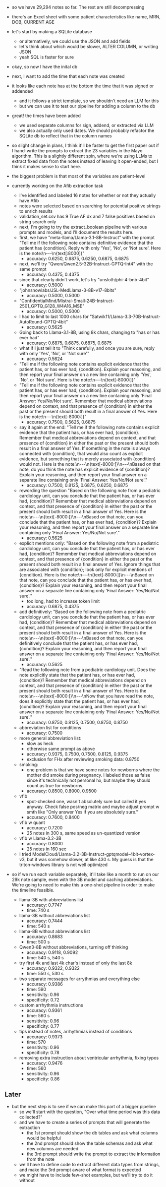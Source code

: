 - so we have 29,294 notes so far. The rest are still decompressing
- there's an Excel sheet with some patient characteristics like name, MRN, DOB, CURRENT AGE
- let's start by making a SQLite database
    - or alternatively, we could use the JSON and add fields
    - let's think about which would be slower, ALTER COLUMN, or writing JSON
    - yeah SQL is faster for sure
- okay, so now I have the inital db
- next, I want to add the time that each note was created
- it looks like each note has at the bottom the time that it was signed or addended
    - and it follows a strict template, so we shouldn't need an LLM for this
    - but we can use it to test our pipeline for adding a column to the db
- great! the times have been added
    - we used separate columns for sign, addend, or extracted via LLM
    - we also actually only used dates. We should probably refactor the SQLite db to reflect that in the column names
- so slight change in plans, I think it'll be faster to get the first paper out if I hand-write the prompts to extract the 23 variables in the Mayo algorithm. This is a slightly different spin, where we're using LLMs to extract fixed data from the notes instead of leaving it open-ended, but I think it makes sense to start here.
- the biggest problem is that most of the variables are patient-level

- currently working on the Afib extraction task
    - I've identified and labeled 16 notes for whether or not they actually have Afib
    - notes were selected based on searching for potential positive strings to enrich results
    - validation_set.csv has 9 True AF dx and 7 false positives based on string search only
    - next, I'm going to try the extract_boolean pipeline with various prompts and models, and I'll document the results here.
    - first, we have "meta-llama/Llama-3.1-8B-Instruct" with the prompt "Tell me if the following note contains definitive evidence that the patient has {condition}. Reply with only 'Yes', 'No', or 'Not sure'. Here is the note:\n---\n{text[:8000]}"
        - accuracy: 0.6250, 0.6875, 0.6250, 0.6875, 0.6875
    - next, we'll try "Qwen/Qwen2.5-32B-Instruct-GPTQ-Int4" with the same prompt
        - accuracy: 0.4375, 0.4375
    - since that clearly didn't work, let's try "unsloth/phi-4-bnb-4bit"
        - accuracy: 0.5000
    - "johnsnowlabs/JSL-MedLlama-3-8B-v17-8bits"
        - accuracy: 0.5000, 0.5000
    - "ConfidentialMind/Mistral-Small-24B-Instruct-2501_GPTQ_G128_W4A16_MSE"
        - accuracy: 0.5000, 0.5000
    - I had to limit to last 1000 chars for "Satwik11/Llama-3.3-70B-Instruct-AutoRound-GPTQ-4bit"
        - accuracy: 0.5625
    - Going back to Llama-3.1-8B, using 8k chars, changing to "has or has ever had"
        - accuracy: 0.6875, 0.6875, 0.6875, 0.6875
    - what if I just tell it to "Think carefully, and once you are sure, reply with only 'Yes', 'No', or 'Not sure'"
        - accuracy: 0.5624
    - "Tell me if the following note contains explicit evidence that the patient has, or has ever had, {condition}. Explain your reasoning, and then report your final answer on a new line containing only 'Yes', 'No', or 'Not sure'. Here is the note:\n---\n{text[-8000:]}"
    - "Tell me if the following note contains explicit evidence that the patient has, or has ever had, {condition}. Explain your reasoning, and then report your final answer on a new line containing only 'Final Answer: Yes/No/Not sure'. Remember that medical abbreviations depend on context, and that presence of {condition} in either the past or the present should both result in a final answer of Yes. Here is the note:\n---\n{text[-8000:]}"
        - accuracy: 0.7500, 0.5625, 0.6875
    - say it again at the end: "Tell me if the following note contains explicit evidence that the patient has, or has ever had, {condition}. Remember that medical abbreviations depend on context, and that presence of {condition} in either the past or the present should both result in a final answer of Yes. If something in the note is always connected with {condition}, that would also count as explicit evidence, but something that is merely associated with {condition} would not. Here is the note:\n---\n{text[-8000:]}\n---\nBased on that note, do you think the note has explicit evidence of {condition}? Explain your reasoning, and then report your final answer on a separate line containing only 'Final Answer: Yes/No/Not sure'."
        - accuracy: 0.7500, 0.8125, 0.6875, 0.6250, 0.6875
    - rewording the question "Based on the following note from a pediatric cardiology unit, can you conclude that the patient has, or has ever had, {condition}? Remember that medical abbreviations depend on context, and that presence of {condition} in either the past or the present should both result in a final answer of Yes. Here is the note:\n---\n{text[-8000:]}\n---\nBased on that note, can you conclude that the patient has, or has ever had, {condition}? Explain your reasoning, and then report your final answer on a separate line containing only 'Final Answer: Yes/No/Not sure'."
        - accuracy: 0.5625
    - explicit mentions only: "Based on the following note from a pediatric cardiology unit, can you conclude that the patient has, or has ever had, {condition}? Remember that medical abbreviations depend on context, and that presence of {condition} in either the past or the present should both result in a final answer of Yes. Ignore things that are associated with {condition}; look only for explicit mentions of {condition}. Here is the note:\n---\n{text[-8000:]}\n---\nBased on that note, can you conclude that the patient has, or has ever had, {condition}? Explain your reasoning, and then report your final answer on a separate line containing only 'Final Answer: Yes/No/Not sure'."
        - too long, had to increase token limit
        - accuracy: 0.6875, 0.4375
    - add definitively: "Based on the following note from a pediatric cardiology unit, can you conclude that the patient has, or has ever had, {condition}? Remember that medical abbreviations depend on context, and that presence of {condition} in either the past or the present should both result in a final answer of Yes. Here is the note:\n---\n{text[-8000:]}\n---\nBased on that note, can you definitively conclude that the patient has, or has ever had, {condition}? Explain your reasoning, and then report your final answer on a separate line containing only 'Final Answer: Yes/No/Not sure'."
        - accuracy: 0.5625
    - "Read the following note from a pediatric cardiology unit. Does the note explicitly state that the patient has, or has ever had, {condition}? Remember that medical abbreviations depend on context, and that presence of {condition} in either the past or the present should both result in a final answer of Yes. Here is the note:\n---\n{text[-8000:]}\n---\nNow that you have read the note, does it explicitly state that the patient has, or has ever had, {condition}? Explain your reasoning, and then report your final answer on a separate line containing only 'Final Answer: Yes/No/Not sure'."
        - accuracy: 0.8750, 0.8125, 0.7500, 0.8750, 0.8750
    - abbreviation list for conditions
        - accuracy: 0.7500
    - more general abbreviation list: 
        - slow as heck
        - otherwise same prompt as above
        - accuracy: 0.9375, 0.7500, 0.7500, 0.8125, 0.9375
        - exclusion for FHx after reviewing smoking data: 0.8750
    - smoking:
        - one problem is that we have some notes for newborns where the mother did smoke during pregnancy. I labeled those as false since it's technically not personal hx, but maybe they should count as true for newborns.
        - accuracy: 0.8500, 0.8000, 0.9500
    - vfib
        - spot-checked one, wasn't absolutely sure but called it yes anyway. Check false pos/neg matrix and maybe adjust prompt w smth like "Only answer Yes if you are absolutely sure."
        - accuracy: 0.7600, 0.8400
    - vfib w quant
        - accuracy: 0.7200
        - 25 notes in 300 s, same speed as un-quantized version
    - vfib w Llama-3.2-3B
        - accuracy: 0.8000
        - 25 notes in 160 sec
    - I tried ModelCloud/Llama-3.2-3B-Instruct-gptqmodel-4bit-vortex-v3, but it was somehow slower, at like 430 s. My guess is that the triton-windows library is not well optimized

- so if we run each variable separately, it'll take like a month to run on our 29k note sample, even with the 3B model and caching abbreviations. We're going to need to make this a one-shot pipeline in order to make the timeline feasible.
    - llama-3B with abbreviations list
        - accuracy: 0.7747
        - time: 740 s
    - llama-3B without abbreviations list
        - accuracy: 0.7444
        - time: 540 s
    - llama-8B without abbreviations list
        - accuracy: 0.8683
        - time: 500 s
    - Qwen3-8B without abbreviations, turning off thinking
        - accuracy: 0.9118, 0.9092
        - time: 540 s, 540 s
    - try first 4k and last 4k char's instead of only the last 8k
        - accuracy: 0.9322, 0.9322
        - time: 550 s, 530 s
    - two separate messages for arrythmias and everything else
        - accuracy: 0.9386
        - time: 590
        - sensitivity: 0.96
        - specificity: 0.72
    - custom arrhythmia instructions
        - accuracy: 0.9361
        - time: 560 s
        - sensitivity: 0.96
        - specificity: 0.77
    - tips instead of notes, arrhythmias instead of conditions
        - accuracy: 0.9373
        - time: 570
        - sensitivity: 0.96
        - specificity: 0.78
    - removing extra instruction about ventricular arrhythmia, fixing typos
        - accuracy: 0.9476
        - time: 560
        - sensitivity: 0.96
        - specificity: 0.86

## Later
- but the next step is to see if we can make this part of a bigger pipeline
    - so we'll start with the question, "Over what time period was this data collected?"
    - and we have to create a series of prompts that will generate the extraction
        - the 1st prompt should show the db tables and ask what columns would be helpful
        - the 2nd prompt should show the table schemas and ask what new columns are needed
        - the 3rd prompt should write the prompt to extract the information from the note
    - we'll have to define code to extract different data types from strings, and make the 3rd prompt aware of what format is expected
    - we might have to include few-shot examples, but we'll try to do it without


